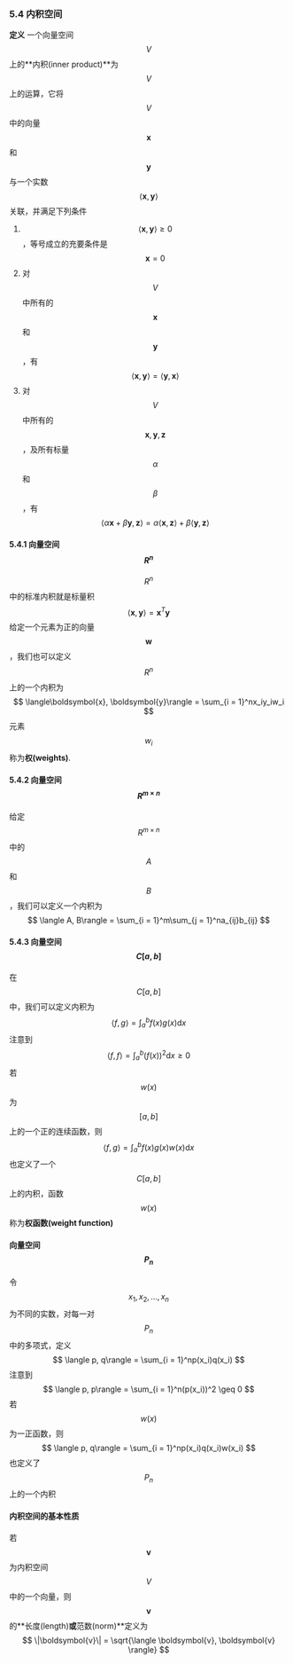 ### 5.4 内积空间

**定义** 一个向量空间$$V$$上的**内积(inner product)**为$$V$$上的运算，它将$$V$$中的向量$$\boldsymbol{x}$$和$$\boldsymbol{y}$$与一个实数$$\langle\boldsymbol{x}, \boldsymbol{y}\rangle$$关联，并满足下列条件
1. $$\langle\boldsymbol{x}, \boldsymbol{y}\rangle \geq 0$$，等号成立的充要条件是$$\boldsymbol{x} = 0$$
2. 对$$V$$中所有的$$\boldsymbol{x}$$和$$\boldsymbol{y}$$，有$$\langle\boldsymbol{x}, \boldsymbol{y}\rangle = \langle\boldsymbol{y}, \boldsymbol{x}\rangle$$
3. 对$$V$$中所有的$$\boldsymbol{x},\boldsymbol{y}, \boldsymbol{z}$$，及所有标量$$\alpha$$和$$\beta$$，有$$\langle\alpha\boldsymbol{x} + \beta\boldsymbol{y}, \boldsymbol{z}\rangle = \alpha\langle\boldsymbol{x}, \boldsymbol{z}\rangle + \beta\langle\boldsymbol{y}, \boldsymbol{z}\rangle$$

#### 5.4.1 向量空间$$R^n$$

$$R^n$$中的标准内积就是标量积
$$
\langle\boldsymbol{x}, \boldsymbol{y}\rangle = \boldsymbol{x}^T\boldsymbol{y}
$$
给定一个元素为正的向量$$\boldsymbol{w}$$，我们也可以定义$$R^n$$上的一个内积为
$$
\langle\boldsymbol{x}, \boldsymbol{y}\rangle = \sum_{i = 1}^nx_iy_iw_i
$$
元素$$w_i$$称为**权(weights)**.

#### 5.4.2 向量空间$$R^{m\times n}$$

给定$$R^{m\times n}$$中的$$A$$和$$B$$，我们可以定义一个内积为
$$
\langle A, B\rangle = \sum_{i = 1}^m\sum_{j = 1}^na_{ij}b_{ij}
$$
#### 5.4.3 向量空间$$C[a, b]$$

在$$C[a, b]$$中，我们可以定义内积为
$$
\langle f, g\rangle = \int_a^bf(x)g(x)\mathrm{d}x
$$
注意到
$$
\langle f, f\rangle = \int_a^b(f(x))^2\mathrm{d}x \geq 0
$$
若$$w(x)$$为$$[a, b]$$上的一个正的连续函数，则
$$
\langle f, g\rangle = \int_a^bf(x)g(x)w(x)\mathrm{d}x
$$
也定义了一个$$C[a, b]$$上的内积，函数$$w(x)$$称为**权函数(weight function)**

#### 向量空间$$P_n$$

令$$x_1, x_2, \dotsc, x_n$$为不同的实数，对每一对$$P_n$$中的多项式，定义
$$
\langle p, q\rangle = \sum_{i = 1}^np(x_i)q(x_i)
$$
注意到
$$
\langle p, p\rangle = \sum_{i = 1}^n(p(x_i))^2 \geq 0
$$若$$w(x)$$为一正函数，则
$$
\langle p, q\rangle = \sum_{i = 1}^np(x_i)q(x_i)w(x_i)
$$
也定义了$$P_n$$上的一个内积


#### 内积空间的基本性质

若$$\boldsymbol{v}$$为内积空间$$V$$中的一个向量，则$$\boldsymbol{v}$$的**长度(length)**或**范数(norm)**定义为
$$
\|\boldsymbol{v}\| = \sqrt{\langle \boldsymbol{v}, \boldsymbol{v} \rangle}
$$

